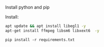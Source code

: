 Install python and pip

Install:
```bash
apt update && apt install libegl1 -y
apt-get install ffmpeg libsm6 libxext6  -y
```
`pip install -r requirements.txt`